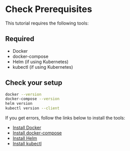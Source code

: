 # Check Prerequisites

This tutorial requires the following tools:

## Required

- Docker
- docker-compose
- Helm (if using Kubernetes)
- kubectl (if using Kubernetes)

## Check your setup

```bash
docker --version
docker-compose --version
helm version
kubectl version --client
```

If you get errors, follow the links below to install the tools:

- [Install Docker](https://docs.docker.com/get-docker/)
- [Install docker-compose](https://docs.docker.com/compose/install/)
- [Install Helm](https://helm.sh/docs/intro/install/)
- [Install kubectl](https://kubernetes.io/docs/tasks/tools/install-kubectl/)
